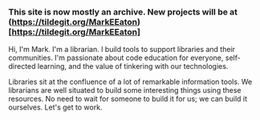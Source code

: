 ### This site is now mostly an archive. New projects will be at (https://tildegit.org/MarkEEaton)[https://tildegit.org/MarkEEaton]

Hi, I'm Mark. I'm a librarian. I build tools to support libraries and their communities. I'm passionate about code education for everyone, self-directed learning, and the value of tinkering with our technologies. 

Libraries sit at the confluence of a lot of remarkable information tools. We librarians are well situated to build some interesting things using these resources. No need to wait for someone to build it for us; we can build it ourselves. Let's get to work.
